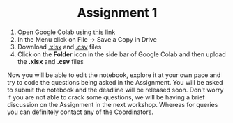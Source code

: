 <h1 align="center">Assignment 1</h1>

1. Open Google Colab using [this](https://colab.research.google.com/drive/1sEAblwh9vl7mbmVbIPTxnHqlKnAqQWRS?usp=sharing) link
2. In the Menu click on File -> Save a Copy in Drive
3. Download [.xlsx](https://github.com/monako2001/Cassandra_Workspace/blob/main/Workshop%201/Absentism_at_work1.xlsx) and [.csv](https://github.com/monako2001/Cassandra_Workspace/blob/main/Workshop%201/Absenteeism_at_work2.csv) files
4. Click on the **Folder** icon in the side bar of Google Colab and then upload the **.xlsx** and **.csv** files  


Now you will be able to edit the notebook, explore it at your own pace and try to code the questions being asked in the Assignment. You will be asked to submit the notebook and the deadline will be released soon. Don't worry if you are not able to crack some questions, we will be having a brief discussion on the Assignment in the next workshop. Whereas for queries you can definitely contact any of the Coordinators.   
